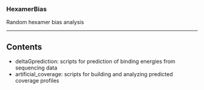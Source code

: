 ### HexamerBias
Random hexamer bias analysis
***
## Contents
* deltaGprediction: scripts for prediction of binding energies from sequencing data
* artificial_coverage: scripts for building and analyzing predicted coverage profiles
